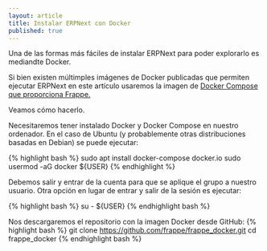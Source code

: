 ```yaml
---
layout: article
title: Instalar ERPNext con Docker
published: true
---
```

Una de las formas más fáciles de instalar ERPNext para poder explorarlo es mediandte Docker.

Si bien existen múltimples imágenes de Docker publicadas que permiten ejecutar ERPNext en este artículo usaremos la imagen de [Docker Compose que proporciona Frappe.](https://github.com/frappe/frappe_docker)

Veamos cómo hacerlo.

Necesitaremos tener instalado Docker y Docker Compose en nuestro ordenador. En el caso de Ubuntu (y probablemente otras distribuciones basadas en Debian) se puede ejecutar:

{% highlight bash %}
sudo apt install docker-compose docker.io
sudo usermod -aG docker ${USER}
{% endhighlight %}

Debemos salir y entrar de la cuenta para que se aplique el grupo a nuestro usuario. Otra opción en lugar de entrar y salir de la sesión es ejecutar:

{% highlight bash %}
su - ${USER}
{% endhighlight bash %}


Nos descargaremos el repositorio con la imagen Docker desde GitHub:
{% highlight bash %}
git clone https://github.com/frappe/frappe_docker.git
cd frappe_docker
{% endhighlight bash %}




